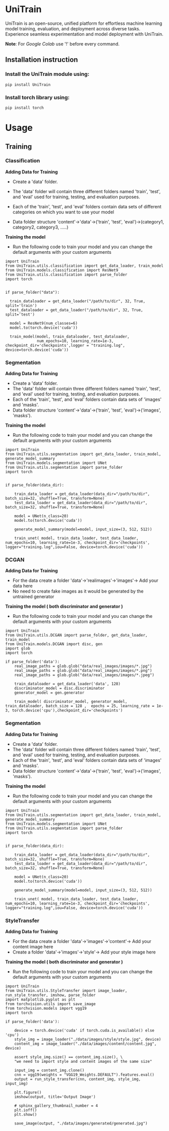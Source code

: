 # UniTrain
UniTrain is an open-source, unified platform for effortless machine learning model training, evaluation, and deployment across diverse tasks. Experience seamless experimentation and model deployment with UniTrain.

**Note**: For *Google Colab* use '!' before every command.  

## Installation instruction  
### Install the **UniTrain** module using:  
```pip install UniTrain```    

### Install **torch** library using:  
```pip install torch```    

# Usage

## Training  
### Classification  
**Adding Data for Training**  

- Create a 'data' folder.  

- The 'data' folder will contain three different folders named 'train', 'test', and 'eval' used for training, testing, and evaluation purposes.  
- Each of the 'train', 'test', and 'eval' folders contain data sets of different categories on which you want to use your model  
- Data folder structure 'content'->'data'->('train', 'test', 'eval')->(category1, category2, category3, .....)
    
**Training the model**
- Run the following code to train your model and you can change the default arguments with your custom arguments  

```
import UniTrain
from UniTrain.utils.classification import get_data_loader, train_model
from UniTrain.models.classification import ResNet9
from UniTrain.utils.classification import parse_folder
import torch


if parse_folder("data"):

  train_dataloader = get_data_loader("/path/to/dir", 32, True, split='train')
  test_dataloader = get_data_loader("/path/to/dir", 32, True, split='test')

  model = ResNet9(num_classes=6)
  model.to(torch.device('cuda'))

  train_model(model, train_dataloader, test_dataloader,
              num_epochs=10, learning_rate=1e-3, checkpoint_dir='checkpoints',logger = "training.log", device=torch.device('cuda'))
```

### Segmentation  
**Adding Data for Training**  
- Create a 'data' folder.  
- The 'data' folder will contain three different folders named 'train', 'test', and 'eval' used for training, testing, and evaluation purposes.  
- Each of the 'train', 'test', and 'eval' folders contain data sets of 'images' and 'masks'. 
- Data folder structure 'content'->'data'->('train', 'test', 'eval')->('images', 'masks').
    
**Training the model**  
- Run the following code to train your model and you can change the default arguments with your custom arguments  

```
import UniTrain
from UniTrain.utils.segmentation import get_data_loader, train_model, generate_model_summary
from UniTrain.models.segmentation import UNet
from UniTrain.utils.segmentation import parse_folder
import torch


if parse_folder(data_dir):    
    
    train_data_loader = get_data_loader(data_dir="/path/to/dir", batch_size=32, shuffle=True, transform=None)
    test_data_loader = get_data_loader(data_dir="/path/to/dir", batch_size=32, shuffle=True, transform=None)

    model = UNet(n_class=20)
    model.to(torch.device('cuda'))
    
    generate_model_summary(model=model, input_size=(3, 512, 512))
    
    train_unet( model, train_data_loader, test_data_loader, num_epochs=10, learning_rate=1e-3, checkpoint_dir='checkpoints', logger="training.log",iou=False, device=torch.device('cuda'))
```

### DCGAN

**Adding Data for Training**  
- For the data create a folder 'data'->'realimages'->'images'-> Add your data here
- No need to create fake images as it would be generated by the untrained generator  

**Training the model ( both discriminator and generator )**  
- Run the following code to train your model and you can change the default arguments with your custom arguments  

```
import UniTrain
from UniTrain.utils.DCGAN import parse_folder, get_data_loader, train_model
from UniTrain.models.DCGAN import disc, gen
import glob
import torch

if parse_folder('data'):
    real_image_paths = glob.glob("data/real_images/images/*.jpg")
    real_image_paths = glob.glob("data/real_images/images/*.png")
    real_image_paths = glob.glob("data/real_images/images/*.jpeg")
    
    train_dataloader = get_data_loader('data', 128)
    discriminator_model = disc.discriminator
    generator_model = gen.generator

    train_model( discriminator_model, generator_model, train_dataloader, batch_size = 128 ,  epochs = 25, learning_rate = 1e-3, torch.device('cpu'),checkpoint_dir='checkpoints')

```

### Segmentation  
**Adding Data for Training**  
- Create a 'data' folder.  
- The 'data' folder will contain three different folders named 'train', 'test', and 'eval' used for training, testing, and evaluation purposes.  
- Each of the 'train', 'test', and 'eval' folders contain data sets of 'images' and 'masks'. 
- Data folder structure 'content'->'data'->('train', 'test', 'eval')->('images', 'masks').
    
**Training the model**  
- Run the following code to train your model and you can change the default arguments with your custom arguments  

```
import UniTrain
from UniTrain.utils.segmentation import get_data_loader, train_model, generate_model_summary
from UniTrain.models.segmentation import UNet
from UniTrain.utils.segmentation import parse_folder
import torch


if parse_folder(data_dir):    
    
    train_data_loader = get_data_loader(data_dir="/path/to/dir", batch_size=32, shuffle=True, transform=None)
    test_data_loader = get_data_loader(data_dir="/path/to/dir", batch_size=32, shuffle=True, transform=None)

    model = UNet(n_class=20)
    model.to(torch.device('cuda'))
    
    generate_model_summary(model=model, input_size=(3, 512, 512))
    
    train_unet( model, train_data_loader, test_data_loader, num_epochs=10, learning_rate=1e-3, checkpoint_dir='checkpoints', logger="training.log",iou=False, device=torch.device('cuda'))
```

### StyleTransfer

**Adding Data for Training**  
- For the data create a folder 'data'->'images'->'content'-> Add your content image here
- Create a folder 'data'->'images'->'style'-> Add your style image here

**Training the model ( both discriminator and generator )**  
- Run the following code to train your model and you can change the default arguments with your custom arguments  

```
import UniTrain
from UniTrain.utils.StyleTransfer import image_loader, run_style_transfer, imshow, parse_folder
import matplotlib.pyplot as plt
from torchvision.utils import save_image
from torchvision.models import vgg19
import torch

if parse_folder('data'):

    device = torch.device('cuda' if torch.cuda.is_available() else 'cpu')
    style_img = image_loader("./data/images/style/style.jpg", device)
    content_img = image_loader("./data/images/content/content.jpg", device)

    assert style_img.size() == content_img.size(), \
    "we need to import style and content images of the same size"
    
    input_img = content_img.clone()
    cnn = vgg19(weights = "VGG19_Weights.DEFAULT").features.eval()
    output = run_style_transfer(cnn, content_img, style_img, input_img)

    plt.figure()
    imshow(output, title='Output Image')

    # sphinx_gallery_thumbnail_number = 4
    plt.ioff()
    plt.show()

    save_image(output, "./data/images/generated/generated.jpg")
```

